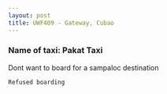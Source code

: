 ```yaml
---
layout: post
title: UWF409 - Gateway, Cubao
---
```


### Name of taxi: Pakat Taxi

Dont want to board for a sampaloc destination

```Refused boarding```
